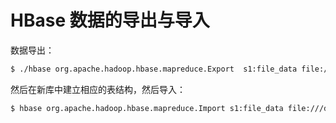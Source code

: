 # HBase 数据的导出与导入

数据导出：

```bash
$ ./hbase org.apache.hadoop.hbase.mapreduce.Export  s1:file_data file:///ssd/hbase-backup/backup
```

然后在新库中建立相应的表结构，然后导入：

```bash
$ hbase org.apache.hadoop.hbase.mapreduce.Import s1:file_data file:///data4/hbase-backup/backup
```

